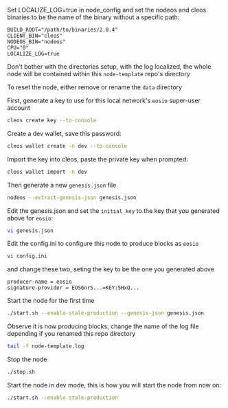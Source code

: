 Set LOCALIZE_LOG=true in node_config and set the nodeos and cleos binaries to be the name of the binary without a specific path:
```
BUILD_ROOT="/path/to/binaries/2.0.4"
CLIENT_BIN="cleos"
NODEOS_BIN="nodeos"
CPU="0"
LOCALIZE_LOG=true
```
Don't bother with the directories setup, with the log localized, the whole node will be contained within this `node-template` repo's directory


To reset the node, either remove or rename the `data` directory

First, generate a key to use for this local network's `eosio` super-user account
```bash
cleos create key --to-console
```

Create a dev wallet, save this password:
```bash
cleos wallet create -n dev --to-console
```

Import the key into cleos, paste the private key when prompted:
```bash
cleos wallet import -n dev
```

Then generate a new `genesis.json` file
```bash
nodeos --extract-genesis-json genesis.json
```

Edit the genesis.json and set the `initial_key` to the key that you generated above for `eosio`:
```bash
vi genesis.json
```

Edit the config.ini to configure this node to produce blocks as `eosio`
```bash
vi config.ini
```
and change these two, seting the key to be the one you generated above
```
producer-name = eosio
signature-provider = EOS6nrS...=KEY:5HxQ...
```

Start the node for the first time
```bash
./start.sh --enable-stale-production --genesis-json genesis.json
```

Observe it is now producing blocks, change the name of the log file depending if you renamed this repo directory
```bash
tail -f node-template.log
```

Stop the node
```bash
./stop.sh
```

Start the node in dev mode, this is how you will start the node from now on:
```bash
./start.sh --enable-stale-production
```
